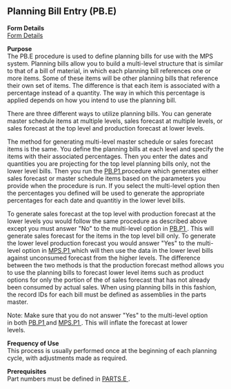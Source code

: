 ##  Planning Bill Entry (PB.E)

<PageHeader />

**Form Details**  
[ Form Details ](PB-E-1/README.md)   

**Purpose**  
The PB.E procedure is used to define planning bills for use with the MPS
system. Planning bills allow you to build a multi-level structure that is
similar to that of a bill of material, in which each planning bill references
one or more items. Some of these items will be other planning bills that
reference their own set of items. The difference is that each item is
associated with a percentage instead of a quantity. The way in which this
percentage is applied depends on how you intend to use the planning bill.  
  
There are three different ways to utilize planning bills. You can generate
master schedule items at multiple levels, sales forecast at multiple levels,
or sales forecast at the top level and production forecast at lower levels.  
  
The method for generating multi-level master schedule or sales forecast items is the same. You define the planning bills at each level and specify the items with their associated percentages. Then you enter the dates and quantities you are projecting for the top level planning bills only, not the lower level bills. Then you run the [ PB.P1 ](../../MFG-PROCESS/PB-P1/README.md) procedure which generates either sales forecast or master schedule items based on the parameters you provide when the procedure is run. If you select the multi-level option then the percentages you defined will be used to generate the appropriate percentages for each date and quantitiy in the lower level bills.   
  
To generate sales forecast at the top level with production forecast at the lower levels you would follow the same procedure as described above except you must answer "No" to the multi-level option in [ PB.P1 ](../../MFG-PROCESS/PB-P1/README.md) . This will generate sales forecast for the items in the top level bill only. To generate the lower level production forecast you would answer "Yes" to the multi-level option in [ MPS.P1 ](../../MFG-PROCESS/MPS-P1/README.md) which will then use the data in the lower level bills against unconsumed forecast from the higher levels. The difference between the two methods is that the production forecast method allows you to use the planning bills to forecast lower level items such as product options for only the portion of the of sales forecast that has not already been consumed by actual sales. When using planning bills in this fashion, the record IDs for each bill must be defined as assemblies in the parts master.   
  
Note: Make sure that you do not answer "Yes" to the multi-level option  
in both [ PB.P1 ](../../MFG-PROCESS/PB-P1/README.md) and [ MPS.P1 ](../../MFG-PROCESS/MPS-P1/README.md) . This will inflate the forecast at lower   
levels.

**Frequency of Use**  
This process is usually performed once at the beginning of each planning
cycle, with adjustments made as required.

**Prerequisites**  
Part numbers must be defined in [ PARTS.E ](../../../ENG-OVERVIEW/ENG-ENTRY/PARTS-E/README.md) . 

<badge text= "Version 8.10.57" vertical="middle" />

<PageFooter />